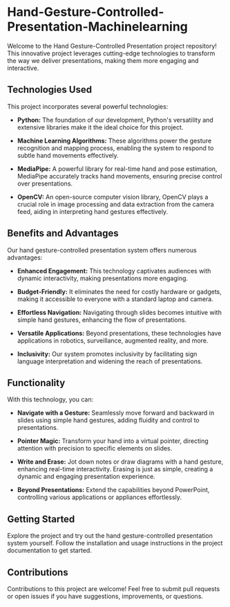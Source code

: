 # Hand-Gesture-Controlled-Presentation-Machinelearning


Welcome to the Hand Gesture-Controlled Presentation project repository! This innovative project leverages cutting-edge technologies to transform the way we deliver presentations, making them more engaging and interactive.

## Technologies Used

This project incorporates several powerful technologies:

- **Python:** The foundation of our development, Python's versatility and extensive libraries make it the ideal choice for this project.

- **Machine Learning Algorithms:** These algorithms power the gesture recognition and mapping process, enabling the system to respond to subtle hand movements effectively.

- **MediaPipe:** A powerful library for real-time hand and pose estimation, MediaPipe accurately tracks hand movements, ensuring precise control over presentations.

- **OpenCV:** An open-source computer vision library, OpenCV plays a crucial role in image processing and data extraction from the camera feed, aiding in interpreting hand gestures effectively.

## Benefits and Advantages

Our hand gesture-controlled presentation system offers numerous advantages:

- **Enhanced Engagement:** This technology captivates audiences with dynamic interactivity, making presentations more engaging.

- **Budget-Friendly:** It eliminates the need for costly hardware or gadgets, making it accessible to everyone with a standard laptop and camera.

- **Effortless Navigation:** Navigating through slides becomes intuitive with simple hand gestures, enhancing the flow of presentations.

- **Versatile Applications:** Beyond presentations, these technologies have applications in robotics, surveillance, augmented reality, and more.

- **Inclusivity:** Our system promotes inclusivity by facilitating sign language interpretation and widening the reach of presentations.

## Functionality

With this technology, you can:

- **Navigate with a Gesture:** Seamlessly move forward and backward in slides using simple hand gestures, adding fluidity and control to presentations.

- **Pointer Magic:** Transform your hand into a virtual pointer, directing attention with precision to specific elements on slides.

- **Write and Erase:** Jot down notes or draw diagrams with a hand gesture, enhancing real-time interactivity. Erasing is just as simple, creating a dynamic and engaging presentation experience.

- **Beyond Presentations:** Extend the capabilities beyond PowerPoint, controlling various applications or appliances effortlessly.

## Getting Started

Explore the project and try out the hand gesture-controlled presentation system yourself. Follow the installation and usage instructions in the project documentation to get started.

## Contributions

Contributions to this project are welcome! Feel free to submit pull requests or open issues if you have suggestions, improvements, or questions.

